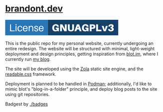 # [brandont.dev](https://brandont.dev)
[![License: GNU AGPLv3](/static/license.svg)](https://www.gnu.org/licenses/agpl-3.0.en.html)

This is the public repo for my personal website, currently undergoing an entire redesign. The website will be structured with minimal, light-weight deployment and design principles, getting inspiration from [blot.im](https://blot.im), where I currently run [my blog](https://brandont.blog). 

The site will be developed using the [Zola](https://getzola.org/) static site engine, and the [readable.css](https://readable-css.freedomtowrite.org/) framework. 

Deployment is planned to be handled in [Podman](https://podman.io/); additionally, I'd like to mimic blot's "blog-in-a-folder" principle, and deploy blog posts to the site using git repositories.

Badgest by [./badges](https://codeberg.org/lhinderberger/dot-slash-badges)
